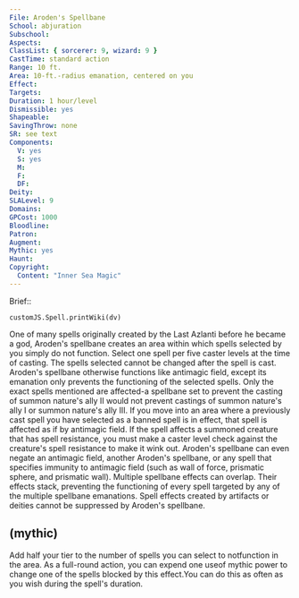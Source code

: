 ```yaml
---
File: Aroden's Spellbane
School: abjuration
Subschool: 
Aspects: 
ClassList: { sorcerer: 9, wizard: 9 }
CastTime: standard action
Range: 10 ft.
Area: 10-ft.-radius emanation, centered on you
Effect: 
Targets: 
Duration: 1 hour/level
Dismissible: yes
Shapeable: 
SavingThrow: none
SR: see text
Components:
  V: yes
  S: yes
  M: 
  F: 
  DF: 
Deity: 
SLALevel: 9
Domains: 
GPCost: 1000
Bloodline: 
Patron: 
Augment: 
Mythic: yes
Haunt: 
Copyright:
  Content: "Inner Sea Magic"
---
```

Brief:: 

```dataviewjs
customJS.Spell.printWiki(dv)
```

One of many spells originally created by the Last Azlanti before he became a god, Aroden's spellbane creates an area within which spells selected by you simply do not function.  Select one spell per five caster levels at the time of casting.  The spells selected cannot be changed after the spell is cast. Aroden's spellbane otherwise functions like antimagic field, except its emanation only prevents the functioning of the selected spells. Only the exact spells mentioned are affected-a spellbane set to prevent the casting of summon nature's ally II would not prevent castings of summon nature's ally I or summon nature's ally III. If you move into an area where a previously cast spell you have selected as a banned spell is in effect, that spell is affected as if by antimagic field. If the spell affects a summoned creature that has spell resistance, you must make a caster level check against the creature's spell resistance to make it wink out.  Aroden's spellbane can even negate an antimagic field, another Aroden's spellbane, or any spell that specifies immunity to antimagic field (such as wall of force, prismatic sphere, and prismatic wall). Multiple spellbane effects can overlap.  Their effects stack, preventing the functioning of every spell targeted by any of the multiple spellbane emanations. Spell effects created by artifacts or deities cannot be suppressed by Aroden's spellbane.


## (mythic)

Add half your tier to the number of spells you can select to notfunction in the area. As a full-round action, you can expend one useof mythic power to change one of the spells blocked by this effect.You can do this as often as you wish during the spell's duration.
